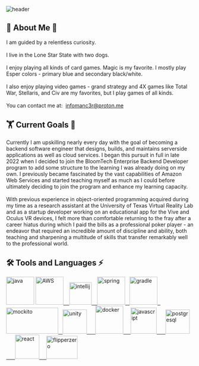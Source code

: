 ![header](https://capsule-render.vercel.app/api?type=waving&color=0:833ab4,50:fd1d1d,100:fcb045&height=300&section=header&text=infomanc3r&fontSize=90&animation=fadeIn&fontAlignY=38&fontColor=FFFFFF&desc=James%20Wyatt%20Ray%20III's%20Github%20Page&descAlignY=51&descAlign=62)

<h2>🧙&nbsp;About Me&nbsp;🐺</h2>
I am guided by a relentless curiosity. <br><br>
I live in the Lone Star State with two dogs.<br><br>
I enjoy playing all kinds of card games. Magic is my favorite. I mostly play Esper colors - primary blue and secondary black/white. <br><br>
I also enjoy playing video games - grand strategy and 4X games like Total War, Stellaris, and Civ are my favorites, but I play games of all kinds. <br><br>
You can contact me at:&nbsp;&nbsp;<a href="mailto:infomanc3r@proton.me">infomanc3r@proton.me</a>

<h2>🏋&nbsp;Current Goals&nbsp;🌱</h2>
Currently I am upskilling nearly every day with the goal of becoming a backend software engineer that designs, builds, and maintains serverside applications as well as cloud services. I began this pursuit in full in late 2022 when I decided to join the BloomTech Enterprise Backend Developer program to add some structure to the learning I was already doing on my own. I previously became fascinated by the vast capabilities of Amazon Web Services and started teaching myself as much as I could before ultimately deciding to join the program and enhance my learning capacity. <br><br>
With previous experience in object-oriented programming acquired during my time as a research assistant at the University of Texas Virtual Reality Lab and as a startup developer working on an educational app for the Vive and Oculus VR devices, I felt more than comfortable returning to the fray after a career hiatus during which I paid the bills as a professional poker player - an endeavor that required an incredible amount of discipline and ability, both teaching and sharpening a multitude of skills that transfer remarkably well to the professional world.

<h2>🛠 Tools and Languages ⚡</h2>
<p align="left">
<a href="https://www.java.com/en/" target="_blank"><img src="https://cdn.jsdelivr.net/gh/devicons/devicon/icons/java/java-original.svg" alt="java" width="75" height="75"/></a>
<a href="https://aws.amazon.com/" target="_blank"><img src="https://cdn.jsdelivr.net/gh/devicons/devicon/icons/amazonwebservices/amazonwebservices-plain-wordmark.svg" alt = "AWS" width ="75" height="75"/>&nbsp;&nbsp;&nbsp;           
<a href="https://www.jetbrains.com/idea/" target="_blank"><img src="https://cdn.jsdelivr.net/gh/devicons/devicon/icons/intellij/intellij-original.svg" alt="intellij" width="60" height="60"/>  &nbsp;&nbsp;
<a href="https://www.spring.io/" target="_blank"><img src="https://cdn.jsdelivr.net/gh/devicons/devicon/icons/spring/spring-original-wordmark.svg" alt="spring" width="75" height="75"/>&nbsp;&nbsp;
<a href="https://www.gradle.org/" target="_blank"><img src="https://cdn.jsdelivr.net/gh/devicons/devicon/icons/gradle/gradle-plain.svg" alt="gradle" width="75" height="75"/>&nbsp;&nbsp;
<a href="https://mockito.org/" target="_blank"><img src="https://github.com/mockito/mockito.github.io/raw/master/img/logo%402x.png" alt="mockito" width="140" height="70"/>&nbsp;&nbsp;
<a href="https://www.unity.com/" target="_blank"><img src="https://files.rubixdev.de/logos/unity.svg" alt="unity" width="65" height="65"/>&nbsp;&nbsp;&nbsp;&nbsp;&nbsp;
<a href="https://www.docker.com/" target="_blank"><img src="https://cdn.jsdelivr.net/gh/devicons/devicon/icons/docker/docker-original-wordmark.svg" alt="docker" width="75" height="75"/>&nbsp;&nbsp;&nbsp;&nbsp;
<a href="https://www.javascript.com/" target="_blank"><img src="https://cdn.jsdelivr.net/gh/devicons/devicon/icons/javascript/javascript-original.svg" alt="javascript" width="70" height="70"/>&nbsp;&nbsp;&nbsp;&nbsp;&nbsp;
<a href="https://www.postgresql.org/" target="_blank"><img src="https://cdn.jsdelivr.net/gh/devicons/devicon/icons/postgresql/postgresql-plain-wordmark.svg" alt="postgresql" width="65" height="65"/>&nbsp;&nbsp;&nbsp;&nbsp;&nbsp;
<a href="https://www.react.dev/" target="_blank"><img src="https://cdn.jsdelivr.net/gh/devicons/devicon/icons/react/react-original-wordmark.svg" alt="react" width="65" height="65"/>&nbsp;&nbsp;&nbsp;&nbsp;
<a href="https://www.flipperzero.one/" target="_blank"><img src="https://thumb.tildacdn.com/tild3132-6661-4934-b937-666566303739/-/resize/126x/-/format/webp/on_orange.png" alt="flipperzero" width="84" height="62"/>


<!--https://cdn.jsdelivr.net/gh/devicons/devicon/icons/unity/unity-original-wordmark.svg -->
  
</p>
